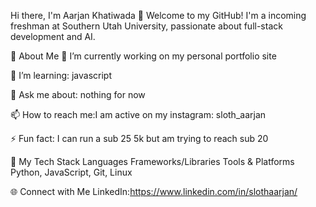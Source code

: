 Hi there, I'm Aarjan Khatiwada 👋
Welcome to my GitHub!
I'm a incoming freshman at Southern Utah University, passionate about full-stack development and AI.

💫 About Me
🔭 I’m currently working on my personal portfolio site

🌱 I’m learning: javascript

💬 Ask me about: nothing for now

📫 How to reach me:I am active on my instagram: sloth_aarjan

⚡ Fun fact: I can run a sub 25 5k but am trying to reach sub 20

🚀 My Tech Stack
Languages	Frameworks/Libraries	Tools & Platforms
Python, JavaScript, Git, Linux

🌐 Connect with Me
LinkedIn:https://www.linkedin.com/in/slothaarjan/
